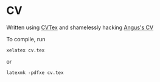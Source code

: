 # CV

Written using [CVTex](http://nitens.org/taraborelli/cvtex) and shamelessly
hacking [Angus's CV](https://github.com/AngusP/cv)

To compile, run

```console
xelatex cv.tex
```

or

```console
latexmk -pdfxe cv.tex
```
